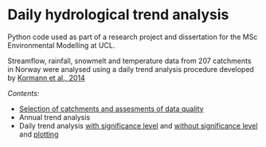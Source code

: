 # Daily hydrological trend analysis

Python code used as part of a research project and dissertation for the MSc Environmental Modelling at UCL.

Streamflow, rainfall, snowmelt and temperature data from 207 catchments in Norway were analysed using a daily trend analysis procedure developed by [Kormann et al., 2014](https://doi.org/10.2166/wcc.2014.099)

*Contents:* 
* [Selection of catchments and assesments of data quality](Catchment-selection.ipynb)
* Annual trend analysis
* Daily trend analysis [with significance level](runTrendAnalysis.py) and [without significance level](runTrendMagnitude.py) and [plotting]()
